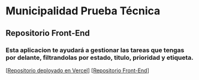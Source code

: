 # Municipalidad Prueba Técnica

## Repositorio Front-End

### Esta aplicacion te ayudará a gestionar las tareas que tengas por delante, filtrandolas por estado, titulo, prioridad y etiqueta.

[[Repositorio deployado en Vercel](https://municipalidad-fe.vercel.app/)]
[[Repositorio Front-End](https://github.com/francoragout/Municipalidad-FE)]
